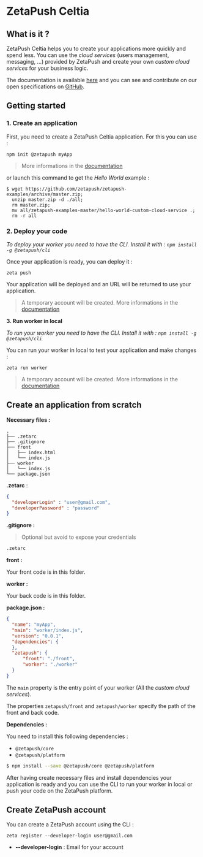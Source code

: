 # ZetaPush Celtia 

## What is it ?

ZetaPush Celtia helps you to create your applications more quickly and spend less.
You can use the _cloud services_ (users management, messaging, ...) provided by ZetaPush and create your own _custom cloud services_ for your business logic.

The documentation is available [here](https://zetapush.github.io/documentation) and you can see and contribute on our open specifications on [GitHub](https://github.com/zetapush/zetapush-next-open-specification).


## Getting started

### 1. Create an application

First, you need to create a ZetaPush Celtia application. For this you can use : 

`npm init @zetapush myApp`

> More informations in the [documentation](https://zetapush.github.io/documentation/#_init)

or launch this command to get the _Hello World_ example :

```console
$ wget https://github.com/zetapush/zetapush-examples/archive/master.zip; 
  unzip master.zip -d ./all;
  rm master.zip; 
  mv all/zetapush-examples-master/hello-world-custom-cloud-service .; 
  rm -r all
```

### 2. Deploy your code

_To deploy your worker you need to have the CLI. Install it with : `npm install -g @zetapush/cli`_

Once your application is ready, you can deploy it :

`zeta push`

Your application will be deployed and an URL will be returned to use your application.

> A temporary account will be created.
> More informations in the [documentation](https://zetapush.github.io/documentation/#_deploy)

**3. Run worker in local**

_To run your worker you need to have the CLI. Install it with : `npm install -g @zetapush/cli`_

You can run your worker in local to test your application and make changes :

`zeta run worker`

> A temporary account will be created.
> More informations in the [documentation](https://zetapush.github.io/documentation/#_run)


## Create an application from scratch

**Necessary files :**

```
.
├── .zetarc
├── .gitignore
├── front
│   ├── index.html
│   └── index.js
├── worker
│   └── index.js
└── package.json
```

**.zetarc** :

```json
{
  "developerLogin" : "user@gmail.com",
  "developerPassword" : "password"
}
```

**.gitignore :**

> Optional but avoid to expose your credentials

```bash
.zetarc
```

**front :**

Your front code is in this folder.

**worker :**

Your back code is in this folder.

**package.json :**

```json
{
  "name": "myApp",
  "main": "worker/index.js",
  "version": "0.0.1",
  "dependencies": {
  },
  "zetapush": {
      "front": "./front",
      "worker": "./worker"
  }
}
```

The `main` property is the entry point of your worker (All the _custom cloud services_).

The properties `zetapush/front` and `zetapush/worker` specify the path of the front and back code.

**Dependencies :**

You need to install this following dependencies :
- `@zetapush/core`
- `@zetapush/platform` 

```bash
$ npm install --save @zetapush/core @zetapush/platform
```

After having create necessary files and install dependencies your application is ready and you can use the CLI to run your worker in local or push your code on the ZetaPush platform. 


## Create ZetaPush account

You can create a ZetaPush account using the CLI :

`zeta register --developer-login user@gmail.com`

- **--developer-login** : Email for your account

